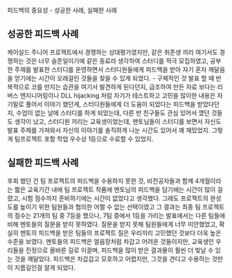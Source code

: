 피드백의 중요성 - 성공한 사례, 실패한 사례

## 성공한 피드백 사례

케이실드 주니어 프로젝트에서 경쟁하는 상대평가였지만, 같은 취준생 끼리 여기서도 경쟁하는 것은 너무 슬픈일이기에 같은 동료라 생각하여 스터디를 적극 모집하였고, 공부한 주제를 발표한 스터디를 운영하면서 스터디원들에게 피드백을 받아 자기 혼자 깨달음을 얻기에는 시간이 오래걸린 것들을 찾을 수 있게 되었다. - 구체적인 것 발표 할 때 반복적으로 코를 만지는 습관을 여기서 발견하게 된다던지, 급조하여 만든 자료 보다는 리버스 엔지니어링이나 DLL hijacking 처럼 자기가 테스트하고 고민을 많이한 내용은 자기말로 풀어서 이야기 했던게, 스터디원들에게 더 도움이 되었다는 피드백을 받았다던지, 수업이 없는 날에 스터디를 하게 되었는데, 다른 반 친구들도 관심 있어서 꼈던 것들도 생각이 났고, 스터디원 끼리는 교육생이었는데, 맨토님들이 스터디를 보면서 자신도 발표 주제를 가져와서 자신의 이야기를 솔직하게 나눈 시간도 있어서 꽤 재밌었지. 그렇게 팀프로젝트 포함 학업 우수상 1등으로 수료할 수 있었지.

## 실패한 피드백 사례

후회 했던 건 팀 프로젝트의 피드백을 수용하지 못한 것, 비전공자들과 함께 4개월이라는 짧은 교육기간 내에 팀 프로젝트 작품에 멘토님의 피드백을 담기에는 시간이 많이 걸렸고, 시험 점수까지 준비하기에는 시간이 없었다고 생각했다. 그래도 프로젝트의 완성도를 높이기 위한 팀원들과 협의한 어쩔 수 없는 선택이였고 그 결과는 최종 팀 프로젝트의 점수는 21개의 팀 중 7등을 했으나, 7팀 중에서 1등을 가리는 발표에서는 다른 팀들에 비해 멘토들의 질문을 받지 못하였다. 질문을 받지 못해 팀원들에게 너무 미안했었고, 확실히 멘토의 피드백을 받은 팀들의 프로젝트 질은 우리끼리 고민했던 것보다 더욱 높은 수준을 보였다. 멘토들의 피드백은 얼음장처럼 차갑고 어려운 것들이지만, 교육생인 우리들을 진정으로 올바른 길로 이끌며, 피드백을 많이 받은 결과물이 훨씬 더 빛날 수 있는 것을 깨달았다. 피드백은 차갑갑고 모호하고 어렵지만, 그것을 견디고 수용하는 것만이 지름길인걸 알게 되었다.